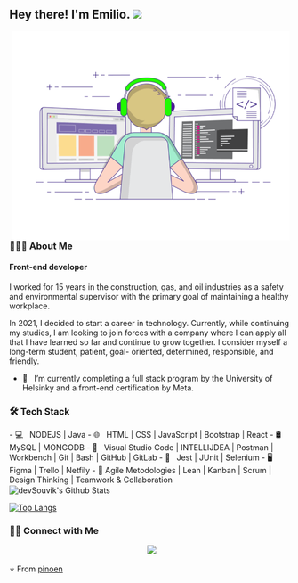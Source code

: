<h2> Hey there! I'm Emilio. <img src="https://github.com/souvikguria98/souvikguria98/blob/master/Hi.gif" width="25"></h2>
<img align="right" alt="GIF" src="https://raw.githubusercontent.com/devSouvik/devSouvik/master/gif3.gif" width="500"/>

<h3> 👨🏻‍💻 About Me </h3>
<h4>Front-end developer</h4>
<p>I worked for 15 years in the construction, gas, and oil industries as a
safety and environmental supervisor with the primary goal of
maintaining a healthy workplace.<p>
<p>In 2021, I decided to start a career in technology. Currently, while
continuing my studies, I am looking to join forces with a company
where I can apply all that I have learned so far and continue to grow
together. I consider myself a long-term student, patient, goal-
oriented, determined, responsible, and friendly.</p>  

- 🔭 &nbsp; I’m currently completing a full stack program by the University of Helsinky and a front-end certification by Meta.

<h3>🛠 Tech Stack</h3>
- 💻 &nbsp; NODEJS | Java   
- 🌐 &nbsp;  HTML | CSS | JavaScript | Bootstrap | React
- 🛢 &nbsp; MySQL | MONGODB 
- 🔧 &nbsp; Visual Studio Code | INTELLIJDEA | Postman | Workbench | Git | Bash | GitHub | GitLab
- 🔧 &nbsp; Jest | JUnit | Selenium
- 🖥 &nbsp; Figma | Trello | Netfily
- 🔧 Agile Metodologies | Lean | Kanban | Scrum | Design Thinking | Teamwork & Collaboration

<br>

<img align="center" src="https://github-readme-stats.vercel.app/api?username=pinoen&include_all_commits=true&count_private=true&show_icons=true&line_height=20&title_color=7A7ADB&icon_color=2234AE&text_color=D3D3D3&bg_color=0,000000,130F40" alt="devSouvik's Github Stats">

</br>

[![Top Langs](https://github-readme-stats.vercel.app/api/top-langs/?username=pinoen&layout=compact&text_color=daf7dc&bg_color=151515)](https://github.com/devSouvik/github-readme-stats)


<h3> 🤝🏻 Connect with Me </h3>

<p align="center">
&nbsp; <a href="https://www.linkedin.com/in/emiliopino/" target="_blank" rel="noopener noreferrer"><img src="https://techprofile.blob.core.windows.net/images/X0tfBOu-U0e97ONwT4M79A.png?8DB589" width="250" /></a>


⭐️ From [pinoen](https://github.com/pinoen)

